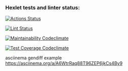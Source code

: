 ### Hexlet tests and linter status:

[![Actions Status](https://github.com/Data-Wan/python-project-lvl2/workflows/hexlet-check/badge.svg)](https://github.com/Data-Wan/python-project-lvl2/actions)

[![Lint Status](https://github.com/Data-Wan/python-project-lvl2/workflows/.github/workflows/linter-check.yml/badge.svg)](https://github.com/Data-Wan/python-project-lvl2/actions)

[![Maintainability Codeclimate](https://api.codeclimate.com/v1/badges/a99a88d28ad37a79dbf6/maintainability)](https://codeclimate.com/github/codeclimate/codeclimate/maintainability)

[![Test Coverage Codeclimate](https://api.codeclimate.com/v1/badges/a99a88d28ad37a79dbf6/test_coverage)](https://codeclimate.com/github/codeclimate/codeclimate/test_coverage)

asciinema gendiff example
<https://asciinema.org/a/A6WtrRaq88T96ZEP6jkCs4By9>
